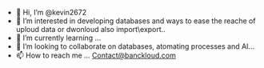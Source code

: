 - 👋 Hi, I’m @kevin2672
- 👀 I’m interested in developing databases and ways to ease the reache of uploud data or dwonloud also import\export..
- 🌱 I’m currently learning ... 
- 💞️ I’m looking to collaborate on databases, atomating processes and AI... 
- 📫 How to reach me ... Contact@banckloud.com

<!---
kevin2672/kevin2672 is a ✨ special ✨ repository because its `README.md` (this file) appears on your GitHub profile.
You can click the Preview link to take a look at your changes.
--->
